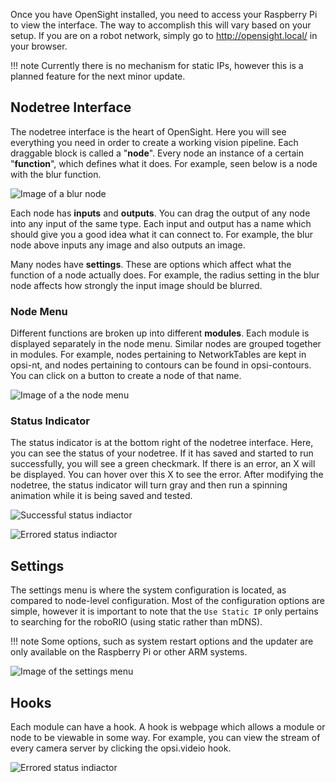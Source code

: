 Once you have OpenSight installed, you need to access your Raspberry Pi to view the interface. The way to accomplish this will vary based on your setup. If you are on a robot network, simply go to http://opensight.local/ in your browser.

!!! note
    Currently there is no mechanism for static IPs, however this is a planned feature for the next minor update.

## Nodetree Interface

The nodetree interface is the heart of OpenSight. Here you will see everything you need in order to create a working vision pipeline. Each draggable block is called a "**node**". Every node an instance of a certain "**function**", which defines what it does. For example, seen below is a node with the blur function.

![Image of a blur node](/assets/images/blur.png)

Each node has **inputs** and **outputs**. You can drag the output of any node into any input of the same type. Each input and output has a name which should give you a good idea what it can connect to. For example, the blur node above inputs any image and also outputs an image.

Many nodes have **settings**. These are options which affect what the function of a node actually does. For example, the radius setting in the blur node affects how strongly the input image should be blurred.

### Node Menu

Different functions are broken up into different **modules**. Each module is displayed separately in the node menu. Similar nodes are grouped together in modules. For example, nodes pertaining to NetworkTables are kept in opsi-nt, and nodes pertaining to contours can be found in opsi-contours. You can click on a button to create a node of that name.

![Image of a the node menu](/assets/images/menu.png)

### Status Indicator

The status indicator is at the bottom right of the nodetree interface. Here, you can see the status of your nodetree. If it has saved and started to run successfully, you will see a green checkmark. If there is an error, an X will be displayed. You can hover over this X to see the error. After modifying the nodetree, the status indicator will turn gray and then run a spinning animation while it is being saved and tested.


![Successful status indiactor](/assets/images/success.png)

![Errored status indiactor](/assets/images/error.png)

## Settings

The settings menu is where the system configuration is located, as compared to node-level configuration. Most of the configuration options are simple, however it is important to note that the `Use Static IP` only pertains to searching for the roboRIO (using static rather than mDNS).

!!! note
    Some options, such as system restart options and the updater are only available on the Raspberry Pi or other ARM systems.

![Image of the settings menu](/assets/images/settings.png)

## Hooks

Each module can have a hook. A hook is webpage which allows a module or node to be viewable in some way. For example, you can view the stream of every camera server by clicking the opsi.videio hook.

![Errored status indiactor](/assets/images/hooks.png)

